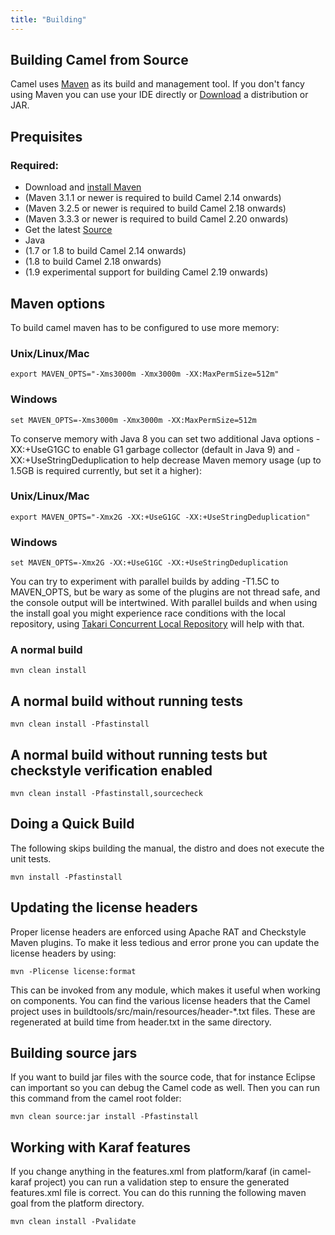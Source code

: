```yaml
---
title: "Building"
---
```


## Building Camel from Source

Camel uses [Maven](http://maven.apache.org/) as its build and management tool. If you don't fancy using Maven you can use your IDE directly or [Download](/download/) a distribution or JAR.

## Prequisites

### Required:

*  Download and [install Maven](http://maven.apache.org/download.html)
  *  (Maven 3.1.1 or newer is required to build Camel 2.14 onwards)
  *  (Maven 3.2.5 or newer is required to build Camel 2.18 onwards)
  *  (Maven 3.3.3 or newer is required to build Camel 2.20 onwards)
*  Get the latest [Source](/download/)
*  Java
  *  (1.7 or 1.8 to build Camel 2.14 onwards)
  *  (1.8 to build Camel 2.18 onwards)
  *  (1.9 experimental support for building Camel 2.19 onwards)

## Maven options

To build camel maven has to be configured to use more memory:

### Unix/Linux/Mac

```
export MAVEN_OPTS="-Xms3000m -Xmx3000m -XX:MaxPermSize=512m"
```

### Windows

```
set MAVEN_OPTS=-Xms3000m -Xmx3000m -XX:MaxPermSize=512m
```

To conserve memory with Java 8 you can set two additional Java options -XX:+UseG1GC to enable G1 garbage collector (default in Java 9) and -XX:+UseStringDeduplication to help decrease Maven memory usage (up to 1.5GB is required currently, but set it a higher):

### Unix/Linux/Mac

```
export MAVEN_OPTS="-Xmx2G -XX:+UseG1GC -XX:+UseStringDeduplication"

```

### Windows

```
set MAVEN_OPTS=-Xmx2G -XX:+UseG1GC -XX:+UseStringDeduplication
```

You can try to experiment with parallel builds by adding -T1.5C to MAVEN_OPTS, but be wary as some of the plugins are not thread safe, and the console output will be intertwined. With parallel builds and when using the install goal you might experience race conditions with the local repository, using [Takari Concurrent Local Repository](https://github.com/takari/takari-local-repository) will help with that.

### A normal build

```
mvn clean install
```

## A normal build without running tests

```
mvn clean install -Pfastinstall
```

## A normal build without running tests but checkstyle verification enabled

```
mvn clean install -Pfastinstall,sourcecheck
```

## Doing a Quick Build

The following skips building the manual, the distro and does not execute the unit tests.

```
mvn install -Pfastinstall
```

## Updating the license headers

Proper license headers are enforced using Apache RAT and Checkstyle Maven plugins. To make it less tedious and error prone you can update the license headers by using:

```
mvn -Plicense license:format
```

This can be invoked from any module, which makes it useful when working on components. You can find the various license headers that the Camel project uses in buildtools/src/main/resources/header-*.txt files. These are regenerated at build time from header.txt in the same directory.

## Building source jars

If you want to build jar files with the source code, that for instance Eclipse can important so you can debug the Camel code as well. Then you can run this command from the camel root folder:

```
mvn clean source:jar install -Pfastinstall
```

## Working with Karaf features

If you change anything in the features.xml from platform/karaf (in camel-karaf project) you can run a validation step to ensure the generated features.xml file is correct. You can do this running the following maven goal from the platform directory.

```
mvn clean install -Pvalidate
```
